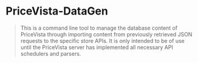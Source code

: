 # PriceVista-DataGen

> This is a command line tool to manage the database content of PriceVista 
> through importing content from previously retrieved JSON requests to the 
> specific store APIs. It is only intended to be of use until the PriceVista
> server has implemented all necessary API schedulers and parsers.
> 
